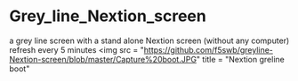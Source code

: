 # Grey_line_Nextion_screen
a grey line screen with a stand alone Nextion screen (without any computer) refresh every 5 minutes
<img src = "https://github.com/f5swb/greyline-Nextion-screen/blob/master/Capture%20boot.JPG" title = "Nextion greline boot" 
